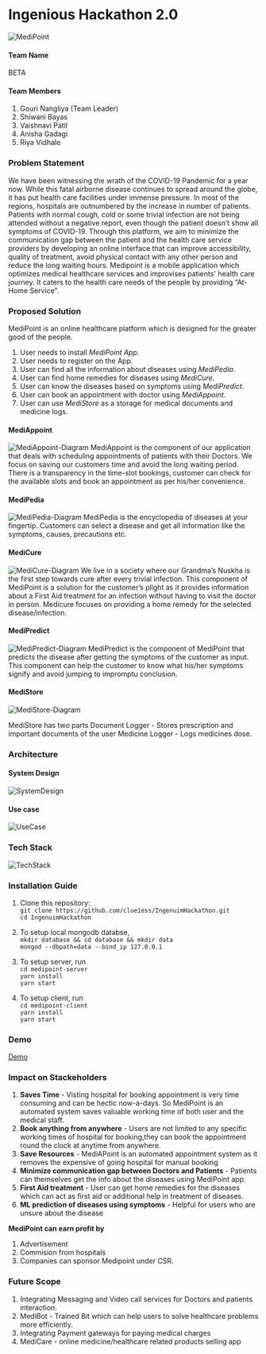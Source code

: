 # Ingenious Hackathon 2.0

![MediPoint](./Logo/MediPoint.png)

#### Team Name

BETA

#### Team Members

1. Gouri Nangliya (Team Leader)
2. Shiwani Bayas
3. Vaishnavi Patil
4. Anisha Gadagi
5. Riya Vidhale

### Problem Statement

We have been witnessing the wrath of the COVID-19 Pandemic for a year now. While this fatal airborne disease continues to spread around the globe, it has put health care facilities under immense pressure.  In most of the regions, hospitals are outnumbered by the increase in number of patients. Patients with normal cough, cold  or some trivial infection are not being attended without a negative report, even though the patient doesn’t show all symptoms of COVID-19. Through this platform, we aim to minimize the communication gap between the patient and the health care service providers by developing an online interface that can improve accessibility, quality of  treatment, avoid physical contact with any other person and reduce the long waiting hours. Medipoint is a mobile application which optimizes medical healthcare services and improvises patients' health care journey. It caters to the health care needs of the people by providing “At-Home Service”.

### Proposed Solution

MediPoint is an online healthcare platform which is designed for the greater good of the people.
1. User needs to install *MediPoint App*.
2. User needs to register on the App.
3. User can find all the information about diseases using *MediPedia*.
4. User can find home remedies for diseases using *MediCure*.
5. User can know the diseases based on symptoms using *MediPredict*.
6. User can book an appointment with doctor using *MediAppoint*.
7. User can use *MediStore* as a storage for medical documents and medicine logs.

#### MediAppoint
<!-- 
![MediAppoint-Logo](./Logo/MediAppoint.png) -->
![MediAppoint-Diagram](./Diagrams/MediAppoint.jpg)
MediAppoint is the component of our application that deals with scheduling appointments of patients with their Doctors. We focus on saving our customers time and avoid the long waiting period. There is a transparency in the time-slot bookings, customer can check for the available slots and book an appointment as per his/her convenience. 

#### MediPedia

<!-- ![MediPedia-Logo](./Logo/MediPedia.png) -->
![MediPedia-Diagram](./Diagrams/MediPedia.jpg)
MediPedia is the encyclopedia of diseases at your fingertip. Customers can select a disease and get all information like the symptoms, causes, precautions etc. 

#### MediCure

<!-- ![MediCure-Logo](./Logo/MediCure.png) -->
![MediCure-Diagram](./Diagrams/MediCure.jpg)
We live in a society where our Grandma’s Nuskha is the first step towards cure after every trivial infection. This component of MediPoint is a solution for the customer’s plight as it provides information about a First Aid treatment for an infection without having to visit the doctor in person. Medicure focuses on providing a home remedy for the selected disease/infection. 

#### MediPredict

<!-- ![MediPredict-Logo](./Logo/MediPredict.png) -->
![MediPredict-Diagram](./Diagrams/MediPredict.jpg)
MediPredict is the component of MediPoint that predicts the disease after getting the symptoms of the customer as input. This component can help the customer to know what his/her symptoms signify and avoid jumping to impromptu conclusion.

#### MediStore
<!-- 
![MediStore-Logo](./Logo/MediStore.png) -->
![MediStore-Diagram](./Diagrams/MediStore.jpg)

MediStore has two parts
Document Logger - Stores prescription and important documents of the user 
Medicine Logger - Logs medicines dose.


### Architecture

#### System Design

![SystemDesign](./Diagrams/SystemDesign.jpg)

#### Use case

![UseCase](./Diagrams/UseCase.jpg)

### Tech Stack

![TechStack](./Diagrams/TechStack.png)

### Installation Guide

1. Clone this repository:<br>
`git clone https://github.com/clue1ess/IngenuimHackathon.git`<br>
`cd IngenuimHackathon`<br>

2. To setup local mongodb databse,<br>
`mkdir database && cd database && mkdir data`<br>
`mongod --dbpath=data --bind_ip 127.0.0.1`<br>

3. To setup server, run<br>
`cd medipoint-server`<br>
`yarn install`<br>
`yarn start`<br>

4. To setup client, run<br>
`cd medipoint-client`<br>
`yarn install`<br>
`yarn start`<br>

### Demo

[Demo](http://github.com)

### Impact on Stackeholders

1. **Saves Time** - Visting hospital for booking appointment is very time consuming and can be hectic now-a-days. So MediPoint is an automated system saves valuable working time of both user and the medical staff.
2. **Book anything from anywhere** - Users are not limited to any specific working times of hospital for booking,they can book the appointment round the clock at anytime from anywhere.
3. **Save Resources** - MediAPoint is an automated appointment system as it removes the expensive of going hospital for manual booking
4. **Minimize communication gap between Doctors and Patients** - Patients can themselves get the info about the diseases using MediPoint app.
5. **First Aid treatment** - User can get home remedies for the diseases which can act as first aid or additional help in treatment of diseases.
6. **ML prediction of diseases using symptoms** - Helpful for users who are unsure about the disease 

**MediPoint can earn profit by**
1. Advertisement
2. Commision from hospitals
3. Companies can sponsor Medipoint under CSR.


### Future Scope

1. Integrating Messaging and Video call services for Doctors and patients interaction.
2. MediBot - Trained Bit which can help users to solve healthcare problems more efficiently.
3. Integrating Payment gateways for paying medical charges 
4. MediCare - online medicine/healthcare related products selling app

